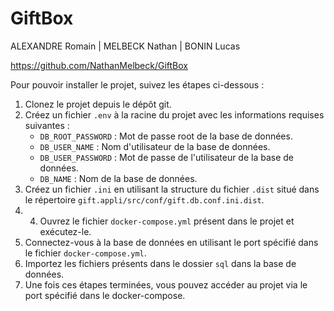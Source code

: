 # GiftBox

ALEXANDRE Romain | MELBECK Nathan | BONIN Lucas

https://github.com/NathanMelbeck/GiftBox

Pour pouvoir installer le projet, suivez les étapes ci-dessous :

1. Clonez le projet depuis le dépôt git.
2. Créez un fichier `.env` à la racine du projet avec les informations requises suivantes :
   - `DB_ROOT_PASSWORD` : Mot de passe root de la base de données.
   - `DB_USER_NAME` : Nom d'utilisateur de la base de données.
   - `DB_USER_PASSWORD` : Mot de passe de l'utilisateur de la base de données.
   - `DB_NAME` : Nom de la base de données.
3. Créez un fichier `.ini` en utilisant la structure du fichier `.dist` situé dans le répertoire `gift.appli/src/conf/gift.db.conf.ini.dist`.
4. 4. Ouvrez le fichier `docker-compose.yml` présent dans le projet et exécutez-le.
5. Connectez-vous à la base de données en utilisant le port spécifié dans le fichier `docker-compose.yml`.
6. Importez les fichiers présents dans le dossier `sql` dans la base de données.
7. Une fois ces étapes terminées, vous pouvez accéder au projet via le port spécifié dans le docker-compose.


